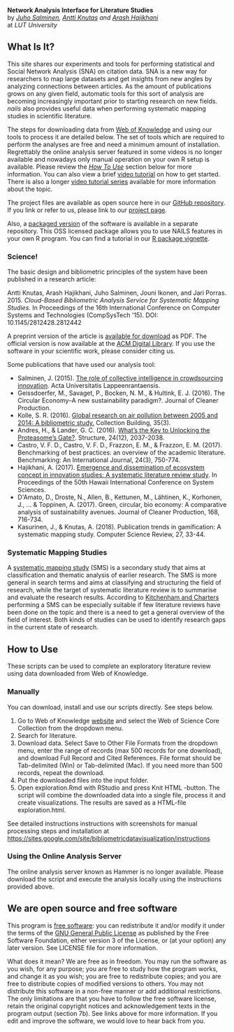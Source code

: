 **Network Analysis Interface for Literature Studies**  
by _[Juho Salminen](https://twitter.com/Juho_Salminen), [Antti Knutas](https://twitter.com/aknutas) and [Arash Hajikhani](https://twitter.com/arash_hajikhani)_  
at _LUT University_

## What Is It?
This site shares our experiments and tools for performing statistical and Social Network Analysis (SNA) on citation data. SNA is a new way for researchers to map large datasets and get insights from new angles by analyzing connections between articles. As the amount of publications grows on any given field, automatic tools for this sort of analysis are becoming increasingly important prior to starting research on new fields. _nails_ also provides useful data when performing systematic mapping studies in scientific literature.

The steps for downloading data from [Web of Knowledge](http://webofknowledge.com/) and using our tools to process it are detailed below. The set of tools which are required to perform the analyses are free and need a minimum amount of installation. Regrettably the online analysis server featured in some videos is no longer available and nowadays only manual operation on your own R setup is available. Please review the _[How To Use](#how-to-use)_ section below for more information. You can also view a brief [video tutorial](https://youtu.be/I1bRXQs_zMk?list=PLJiFJenPKrLOpdu7E1gEhVEAWF7CLQs_2) on how to get started. There is also a longer [video tutorial series](https://www.youtube.com/playlist?list=PLJiFJenPKrLOpdu7E1gEhVEAWF7CLQs_2) available for more information about the topic.

The project files are available as open source here in our [GitHub repository](https://github.com/aknutas/nails). If you link or refer to us, please link to our [project page](http://nailsproject.net/).

Also, a [packaged version](https://github.com/aknutas/nails-package) of the software is available in a separate repository. This OSS licensed package allows you to use NAILS features in your own R program. You can find a tutorial in our [R package vignette](https://anttiknutas.net/nails-package/vignettes/literature_report.html).

### Science!
The basic design and bibliometric principles of the system have been published in a research article:

Antti Knutas, Arash Hajikhani, Juho Salminen, Jouni Ikonen, and Jari Porras. 2015. _Cloud-Based Bibliometric Analysis Service for Systematic Mapping Studies_. In Proceedings of the 16th International Conference on Computer Systems and Technologies (CompSysTech '15). DOI: 10.1145/2812428.2812442

A preprint version of the article is [available for download](https://www.researchgate.net/publication/284644473_Cloud-Based_Bibliometric_Analysis_Service_for_Systematic_Mapping_Studies) as PDF. The official version is now available at the [ACM Digital Library](http://dl.acm.org/citation.cfm?doid=2812428.2812442). If you use the software in your scientific work, please consider citing us.

Some publications that have used our analysis tool:
* Salminen, J. (2015). [The role of collective intelligence in crowdsourcing innovation](http://urn.fi/URN:ISBN:978-952-265-876-0). Acta Universitatis Lappeenrantaensis.
* Geissdoerfer, M., Savaget, P., Bocken, N. M., & Hultink, E. J. (2016). The Circular Economy–A new sustainability paradigm?. Journal of Cleaner Production.
* Kolle, S. R. (2016). [Global research on air pollution between 2005 and 2014: A bibliometric study.](http://www.emeraldinsight.com/doi/full/10.1108/CB-05-2016-0008) Collection Building, 35(3).
* Andres, H., & Lander, G. C. (2016). [What’s the Key to Unlocking the Proteasome’s Gate?](http://www.cell.com/structure/abstract/S0969-2126(16)30353-7). Structure, 24(12), 2037-2038.
* Castro, V. F. D., Castro, V. F. D., Frazzon, E. M., & Frazzon, E. M. (2017). Benchmarking of best practices: an overview of the academic literature. Benchmarking: An International Journal, 24(3), 750-774.
* Hajikhani, A. (2017). [Emergence and dissemination of ecosystem concept in innovation studies: A systematic literature review study](https://scholarspace.manoa.hawaii.edu/handle/10125/41796). In Proceedings of the 50th Hawaii International Conference on System Sciences.
* D'Amato, D., Droste, N., Allen, B., Kettunen, M., Lähtinen, K., Korhonen, J., ... & Toppinen, A. (2017). Green, circular, bio economy: A comparative analysis of sustainability avenues. Journal of Cleaner Production, 168, 716-734.
* Kasurinen, J., & Knutas, A. (2018). Publication trends in gamification: A systematic mapping study. Computer Science Review, 27, 33-44.

### Systematic Mapping Studies
A [systematic mapping study](http://ewic.bcs.org/content/ConWebDoc/19543) (SMS) is a secondary study that aims at classification and thematic analysis of earlier research. The SMS is more general in search terms and aims at classifying and structuring the field of research, while the target of systematic literature review is to summarise and evaluate the research results. According to [Kitchenham and Charters](http://www.elsevier.com/__data/promis_misc/525444systematicreviewsguide.pdf) performing a SMS can be especially suitable if few literature reviews have been done on the topic and there is a need to get a general overview of the field of interest. Both kinds of studies can be used to identify research gaps in the current state of research.

## How to Use

These scripts can be used to complete an exploratory literature review using data downloaded from Web of Knowledge.

### Manually

You can download, install and use our scripts directly. See steps below.

1. Go to Web of Knowledge [website](http://webofknowledge.com/) and select the Web of Science Core Collection from the dropdown menu.
2. Search for literature.
3. Download data. Select Save to Other File Formats from the dropdown menu, enter the range of records (max 500 records for one download), and download Full Record and Cited References. File format should be Tab-delimited (Win) or Tab-delimited (Mac). If you need more than 500 records, repeat the download.
4. Put the downloaded files into the input folder.
5. Open exploration.Rmd with RStudio and press Knit HTML -button. The script will combine the downloaded data into a single file, process it and create visualizations. The results are saved as a HTML-file exploration.html.

See detailed instructions instructions with screenshots for manual processing steps and installation at https://sites.google.com/site/bibliometricdatavisualization/instructions

### Using the Online Analysis Server

The online analysis server known as Hammer is no longer available. Please download the script and execute the analysis locally using the instructions provided above.

## We are open source and free software

This program is [free software](https://www.gnu.org/philosophy/free-sw.html): you can redistribute it and/or modify it under the terms of the [GNU General Public License](https://www.gnu.org/licenses/quick-guide-gplv3.html) as published by the Free Software Foundation, either version 3 of the License, or (at your option) any later version. See LICENSE file for more information.

What does it mean? We are free as in freedom. You may run the software as you wish, for any purpose; you are free to study how the program works, and change it as you wish; you are free to redistribute copies; and you are free to distribute copies of modified versions to others. You may not distribute this software in a non-free manner or add additional restrictions. The only limitations are that you have to follow the free software license, retain the original copyright notices and acknowledgement texts in the program output (section 7b). See links above for more information. If you edit and improve the software, we would love to hear back from you.
